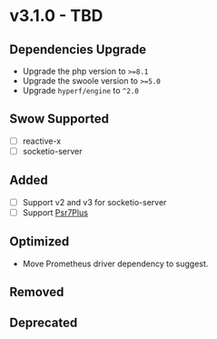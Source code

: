 # v3.1.0 - TBD

## Dependencies Upgrade

- Upgrade the php version to `>=8.1`
- Upgrade the swoole version to `>=5.0`
- Upgrade `hyperf/engine` to `^2.0`

## Swow Supported

- [ ] reactive-x
- [ ] socketio-server

## Added

- [ ] Support v2 and v3 for socketio-server
- [ ] Support [Psr7Plus](https://github.com/swow/psr7-plus)

## Optimized

- Move Prometheus driver dependency to suggest.

## Removed

## Deprecated
